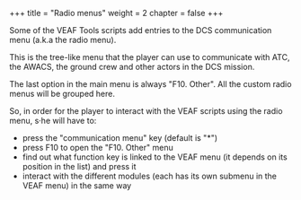+++
title = "Radio menus"
weight = 2
chapter = false
+++

Some of the VEAF Tools scripts add entries to the DCS communication menu (a.k.a the radio menu).

This is the tree-like menu that the player can use to communicate with ATC, the AWACS, the ground crew and other actors in the DCS mission.

The last option in the main menu is always "F10. Other". All the custom radio menus will be grouped here.

So, in order for the player to interact with the VEAF scripts using the radio menu, s·he will have to:

* press the "communication menu" key (default is "*")
* press F10 to open the "F10. Other" menu
* find out what function key is linked to the VEAF menu (it depends on its position in the list) and press it
* interact with the different modules (each has its own submenu in the VEAF menu) in the same way